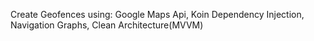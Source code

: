Create Geofences using:
Google Maps Api,
Koin Dependency Injection,
Navigation Graphs,
Clean Architecture(MVVM)
